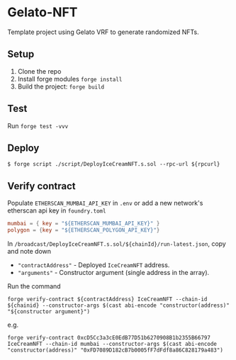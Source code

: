 # Gelato-NFT

Template project using Gelato VRF to generate randomized NFTs.

## Setup

1. Clone the repo
2. Install forge modules `forge install`
3. Build the project: `forge build`

## Test

Run `forge test -vvv`

## Deploy

```console
$ forge script ./script/DeployIceCreamNFT.s.sol --rpc-url ${rpcurl}
```

## Verify contract

Populate `ETHERSCAN_MUMBAI_API_KEY` in `.env` or add a new network's etherscan api key in `foundry.toml`

```toml
mumbai = { key = "${ETHERSCAN_MUMBAI_API_KEY}" }
polygon = {key = "${ETHERSCAN_POLYGON_API_KEY}"}
```

In `/broadcast/DeployIceCreamNFT.s.sol/${chainId}/run-latest.json`, copy and note down

- `"contractAddress"` - Deployed `IceCreamNFT` address.
- `"arguments"` - Constructor argument (single address in the array).

Run the command

```console
forge verify-contract ${contractAddress} IceCreamNFT --chain-id ${chainid} --constructor-args $(cast abi-encode "constructor(address)" "${constructor argument}")
```

e.g.

```console
forge verify-contract 0xcD5Cc3a3cE0EdB77D51b6270908B1b2355B66797 IceCreamNFT --chain-id mumbai --constructor-args $(cast abi-encode "constructor(address)" "0xFD7089D182cB7b0005fF7dFdf8a86C828179a483")
```
